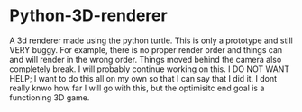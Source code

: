 # Python-3D-renderer
A 3d renderer made using the python turtle.
This is only a prototype and still VERY buggy. For example, there is no proper render order and things can and will render in the wrong order. Things moved behind the camera also completely break. I will probably continue working on this. I DO NOT WANT HELP; I want to do this all on my own so that I can say that I did it. I dont really knwo how far I will go with this, but the optimisitc end goal is a functioning 3D game.
